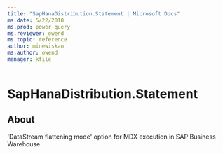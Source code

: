 ```yaml
---
title: "SapHanaDistribution.Statement | Microsoft Docs"
ms.date: 5/22/2018
ms.prod: power-query
ms.reviewer: owend
ms.topic: reference
author: minewiskan
ms.author: owend
manager: kfile
---
```

# SapHanaDistribution.Statement

## About
'DataStream flattening mode' option for MDX execution in SAP Business Warehouse.


